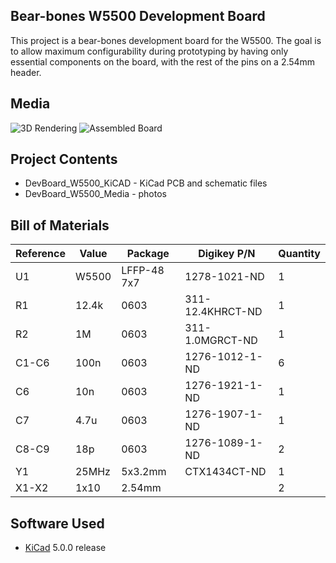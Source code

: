 ## Bear-bones W5500 Development Board

This project is a bear-bones development board for the W5500.  The goal is to allow maximum configurability during prototyping by having only essential components on the board, with the rest of the pins on a 2.54mm header.

## Media
![3D Rendering](DevBoard_W5500_Media/DevBoard_W5500_Render.png?raw=true)
![Assembled Board](DevBoard_W5500_Media/DevBoard_W5500_Assembled.JPG?raw=true)

## Project Contents
-  DevBoard_W5500_KiCAD - KiCad PCB and schematic files
-  DevBoard_W5500_Media - photos

## Bill of Materials

| Reference | Value | Package     | Digikey P/N      | Quantity |
| --------- |------ |-------------|------------------|----------|
| U1        | W5500 | LFFP-48 7x7 | 1278-1021-ND     | 1        |
| R1        | 12.4k | 0603        | 311-12.4KHRCT-ND | 1        |
| R2        | 1M    | 0603        | 311-1.0MGRCT-ND  | 1        |
| C1-C6     | 100n  | 0603        | 1276-1012-1-ND   | 6        |
| C6        | 10n   | 0603        | 1276-1921-1-ND   | 1        |
| C7        | 4.7u  | 0603        | 1276-1907-1-ND   | 1        |
| C8-C9     | 18p   | 0603        | 1276-1089-1-ND   | 2        |
| Y1        | 25MHz | 5x3.2mm     | CTX1434CT-ND     | 1        |
| X1-X2     | 1x10  | 2.54mm      |                  | 2        |

## Software Used
- [KiCad](http://kicad.org/) 5.0.0 release
